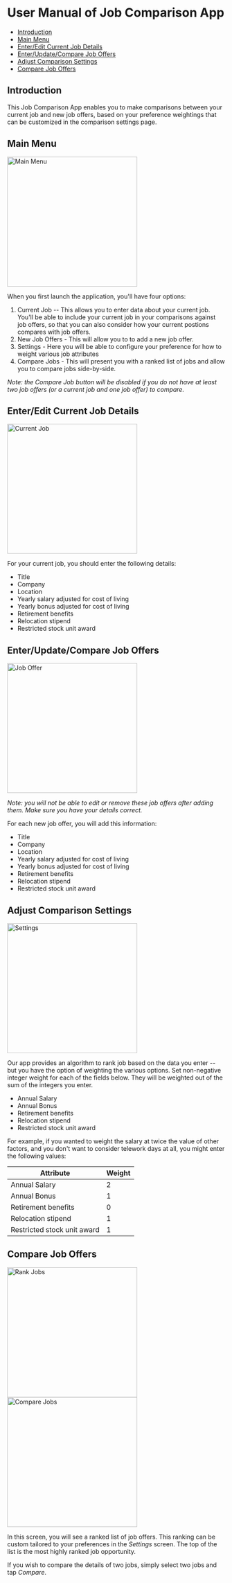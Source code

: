 # User Manual of Job Comparison App

- [Introduction](#introduction)
- [Main Menu](#main-menu)
- [Enter/Edit Current Job Details](#enter-edit-current-job-details)
- [Enter/Update/Compare Job Offers](#enter-update-compare-job-offers)
- [Adjust Comparison Settings](#adjust-comparison-settings)
- [Compare Job Offers](#compare-job-offers)


## Introduction

This Job Comparison App enables you to make comparisons between your current job and new job offers, based on your preference weightings that can be customized in the comparison settings page.

## Main Menu

<img src="./images/MainMenu.png" alt="Main Menu" width="300"/>

When you first launch the application, you'll have four options:

1. Current Job -- This allows you to enter data about your current job.  You'll be able to include your current job in your comparisons against job offers, so that you can also consider how your current postions compares with job offers.
2. New Job Offers - This will allow you to to add a new job offer.  
3. Settings - Here you will be able to configure your preference for how to weight various job attributes 
4. Compare Jobs - This will present you with a ranked list of jobs and allow you to compare jobs side-by-side.

*Note: the Compare Job button will be disabled if you do not have at least two job offers (or a current job and one job offer) to compare.*

## Enter/Edit Current Job Details

<img src="./images/CurrentJob.png" alt="Current Job" width="300"/>

For your current job, you should enter the following details: 

* Title
* Company
* Location
* Yearly salary adjusted for cost of living
* Yearly bonus adjusted for cost of living
* Retirement benefits
* Relocation stipend
* Restricted stock unit award

## Enter/Update/Compare Job Offers

<img src="./images/JobOffer.png" alt="Job Offer" width="300"/>

*Note: you will not be able to edit or remove these job offers after adding them. Make sure you have your details correct.*

For each new job offer, you will add this information:

* Title
* Company
* Location
* Yearly salary adjusted for cost of living
* Yearly bonus adjusted for cost of living
* Retirement benefits
* Relocation stipend
* Restricted stock unit award

## Adjust Comparison Settings

<img src="./images/Settings.png" alt="Settings" width="300"/>

Our app provides an algorithm to rank job based on the data you enter -- but you have the option of weighting the various options.  Set non-negative integer weight for each of the fields below.  They will be weighted out of the sum of the integers you enter.

* Annual Salary
* Annual Bonus
* Retirement benefits
* Relocation stipend
* Restricted stock unit award

For example, if you wanted to weight the salary at twice the value of other factors, and you don't want to consider telework days at all, you might enter the following values:

| Attribute                   | Weight |
|-----------------------------|--------|
| Annual Salary               | 2      |
| Annual Bonus                | 1      |
| Retirement benefits         | 0      |
| Relocation stipend          | 1      |
| Restricted stock unit award | 1      |

## Compare Job Offers

<img src="./images/RankJobs.png" alt="Rank Jobs" width="300" />
<img src="./images/CompareJobs.png" alt="Compare Jobs" width="300"/>


In this screen, you will see a ranked list of job offers.  This ranking can be custom tailored to your preferences in the *Settings* screen.  The top of the list is the most highly ranked job opportunity.

If you wish to compare the details of two jobs, simply select two jobs and tap *Compare*.




 